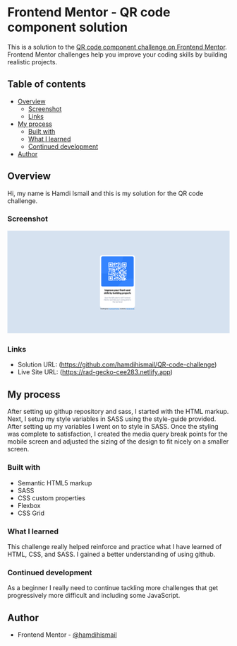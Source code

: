 # Frontend Mentor - QR code component solution

This is a solution to the [QR code component challenge on Frontend Mentor](https://www.frontendmentor.io/challenges/qr-code-component-iux_sIO_H). Frontend Mentor challenges help you improve your coding skills by building realistic projects. 

## Table of contents

- [Overview](#overview)
  - [Screenshot](#screenshot)
  - [Links](#links)
- [My process](#my-process)
  - [Built with](#built-with)
  - [What I learned](#what-i-learned)
  - [Continued development](#continued-development)
- [Author](#author)

## Overview
Hi, my name is Hamdi Ismail and this is my solution for the QR code challenge.

### Screenshot

![](/images/Screenshot%202022-10-08%20at%2017-03-59%20Frontend%20Mentor%20QR%20code%20component.png)

### Links

- Solution URL: (https://github.com/hamdihismail/QR-code-challenge)
- Live Site URL: (https://rad-gecko-cee283.netlify.app)

## My process

After setting up githup repository and sass, I started with the HTML markup. Next, I setup my style variables in SASS using the style-guide provided. After setting up my variables I went on to style in SASS. Once the styling was complete to satisfaction, I created the media query break points for the mobile screen and adjusted the sizing of the design to fit nicely on a smaller screen. 

### Built with

- Semantic HTML5 markup
- SASS
- CSS custom properties
- Flexbox
- CSS Grid

### What I learned

This challenge really helped reinforce and practice what I have learned of HTML, CSS, and SASS. I gained a better understanding of using github.

### Continued development

As a beginner I really need to continue tackling more challenges that get progressively more difficult and including some JavaScript.

## Author

- Frontend Mentor - [@hamdihismail](https://www.frontendmentor.io/profile/hamdihismail)

